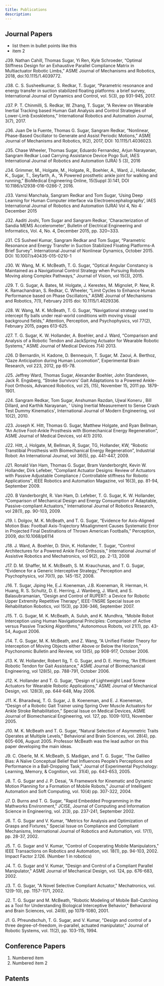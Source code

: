 ```yaml
---
title: Publications
description: 
---
```


## Journal Papers

* list them in bullet points like this
* item 2


J39. Nathan Cahill, Thomas Sugar, Yi Ren, Kyle Schroeder, “Optimal Stiffness Design for an Exhaustive Parallel Compliance Matrix in Multiactuator Robotic Limbs,”  ASME Journal of Mechanisms and Robotics, 2018, doi:10.1115/1.4039772.

J38. C. S. Susheelkumar, S. Redkar, T. Sugar, “Parametric resonance and energy transfer in suction stabilized floating platforms: a brief survey, International Journal of Dynamics and Control, vol. 5(3), pp 931-945, 2017.

J37. P. T. Chinmilli, S. Redkar, W. Zhang, T. Sugar, “A Review on Wearable Inertial Tracking based Human Gait Analysis and Control Strategies of Lower-Limb Exoskletons,” International Robotics and Automation Journal, 3(7), 2017.

J36. Juan De la Fuente, Thomas G. Sugar, Sangram Redkar, “Nonlinear, Phase-Based Oscillator to Generate and Assist Periodic Motions,” ASME Journal of Mechanisms and Robotics, 9(2), 2017, DOI: 10.1115/1.4036023.

J35. Chase Wheeler, Thomas Sugar, Eduardo Fernandez, Arjun Narayanan, Sangram Redkar Load Carrying Assistance Device Pogo Suit, IAES International Journal of Robotics and Automation (IJRA) 5 (3), 2016

J34. Grimmer, M., Holgate, M., Holgate, R., Boehler, A., Ward, J., Hollander, K., Sugar, T., Seyfarth, A., “A Powered prosthetic ankle joint for walking and running,” BioMedical Engineering Online, 15(Suppl 3):141, DOI 10.1186/s12938-016-0286-7, 2016.
 
J33. Vamsi Manchala, Sangram Redkar and Tom Sugar, ‘Using Deep Learning for Human Computer interface via Electroencephalography’, IAES International Journal of Robotics and Automation (IJRA) Vol 4, No 4: December 2015

J32. Aaditi Joshi, Tom Sugar and Sangram Redkar, ‘Characterization of Sandia MEMS Accelerometer’, Bulletin of Electrical Engineering and Informatics, Vol. 4, No. 4, December 2015, pp. 320~333.

J31. CS Susheel Kumar, Sangram Redkar and Tom Sugar, “Parametric Resonance and Energy Transfer in Suction Stabilized Floating Platforms-A Brief Survey". International Journal of Nonlinear Dynamics, October 2015. DOI: 10.1007/s40435-015-0210-1
 
J30. W. Wang, M. K. McBeath, T. G. Sugar, “Optical Angular Constancy is Maintained as a Navigational Control Strategy when Pursuing Robots Moving along Complex Pathways,” Journal of Vision, vol 15(3), 2015.

J29. T. G. Sugar, A. Bates, M. Holgate, J. Kerestes, M. Mignolet, P. New, R. K. Ramachandran, S. Redkar, C. Wheeler, “Limit Cycles to Enhance Human Performance based on Phase Oscillators,” ASME Journal of Mechanisms and Robotics, 7(1), February 2015 doi: 10.1115/1.4029336.

J28. W. Wang, M. K. McBeath, T. G. Sugar, “Navigational strategy used to intercept fly balls under real-world conditions with moving visual background fields,” Attention, Perception, and Psychophysics, vol 77(2), February 2015, pages 613-625.

J27. T. G. Sugar, K. W. Hollander, A. Boehler, and J. Ward, “Comparison and Analysis of a Robotic Tendon and JackSpring Actuator for Wearable Robotic Systems,” ASME Journal of Medical Devices 7(4) 2013.

J26. D Bernardin, H. Kadone, D. Bennequin, T. Sugar, M. Zaoui, A. Berthoz, “Gaze Anticipation during Human Locomotion”, Experimental Brain Research, vol 223, 2012, pp 65-78.

J25. Jeffrey Ward, Thomas Sugar, Alexander Boehler, John Standeven, Jack R. Engsberg, “Stroke Survivors’ Gait Adaptations to a Powered Ankle-Foot Orthosis, Advanced Robotics, vol 25, (15), November 15, 2011 pp. 1879-1901.

J24. Sangram Redkar, Tom Sugar, Anshuman Razdan, Ujwal Koneru , Bill Dillard, and Karthik Narayanan, ' Using Inertial Measurement to Sense Crash Test Dummy Kinematics', International Journal of Modern Engineering, vol 10(2), 2010.

J23.  Joseph K. Hitt, Thomas G. Sugar, Matthew Holgate, and Ryan Bellman, “An Active Foot-Ankle Prosthesis with Biomechanical Energy Regeneration”, ASME Journal of Medical Devices, vol 4(1) 2010. 

J22. Hitt, J, Holgate, M, Bellman, R, Sugar, TG, Hollander, KW, “Robotic Transtibial Prosthesis with Biomechanical Energy Regeneration”, Industrial Robot: An International Journal, vol 36(5), pp. 441-447, 2009.

J21. Ronald Van Ham, Thomas G. Sugar, Bram Vanderborght, Kevin W. Hollander, Dirk Lefeber, “Compliant Actuator Designs: Review of Actuators with Passive Adjustable Compliance / Controllable stiffness for Robotic Applications”, IEEE Robotics and Automation Magazine, vol 16(3), pp. 81-94, September 2009.

J20. B Vanderborght, R. Van Ham, D. Lefeber, T. G. Sugar, K. W. Hollander, “Comparison of Mechanical Design and Energy Consumption of Adaptable, Passive-compliant Actuators,” International Journal of Robotics Research, vol 28(1), pp. 90-103, 2009.

J19. I. Dolgov, M. K. McBeath, and T. G. Sugar, “Evidence for Axis-Aligned Motion Bias: Football Axis-Trajectory Misalignment Causes Systematic Error in Projected Final Destinations of Thrown American Footballs,” Perception, 2009, doi:10.1068/p6114

J18. J. Ward, A. Boehler, D. Shin, K. Hollander, T. Sugar, “Control Architectures for a Powered Ankle Foot Orthsosis,” International Journal of Assistive Robotics and Mechatronics, vol 9(2), pp. 2-13, 2008

J17. D. M. Shaffer, M. K. McBeath, S. M. Krauchunas, and T. G. Sugar, “Evidence for a Generic Interceptive Strategy,” Perception and Psychophysics, vol 70(1), pp. 145-157, 2008. 

J16. T. Sugar, Jiping He, E.J. Koeneman, J.B. Koeneman, R. Herman, H. Huang, R. S. Schultz, D. E. Herring, J. Wanberg, J. Ward, and S. Balasubramanian, “Design and Control of RUPERT: a Device for Robotic Upper Extremity Repetitive Therapy”, IEEE-TNSRE Special Issue on Rehabilitation Robotics, vol 15(3), pp 336-346, September 2007.

J15. T. G. Sugar, M. K. McBeath, A. Suluh, and K. Mundhra, "Mobile Robot Interception using Human Navigational Principles: Comparison of Active versus Passive Tracking Algorithms," Autonomous Robots, vol 21(1), pp. 43-54, August 2006.  

J14. T. G. Sugar, M. K. McBeath, and Z. Wang, “A Unified Fielder Theory for Interception of Moving Objects either Above or Below the Horizon,” Psychonomic Bulletin and Review, vol 13(5), pp 908-917, October 2006. 

J13. K. W. Hollander, Robert Ilg, T. G. Sugar, and D. E. Herring, “An Efficient Robotic Tendon for Gait Assistance,” ASME Journal of Biomechanical Engineering, vol 128(5), pp. 788-791, October 2006.

J12. K. Hollander and T. G. Sugar, “Design of Lightweight Lead Screw Actuators for Wearable Robotic Applications,” ASME Journal of Mechanical Design, vol. 128(3), pp. 644-648, May 2006. 

J11. K. Bharadwaj, T. G. Sugar, J. B. Koeneman, and E. J. Koeneman, “Design of a Robotic Gait Trainer using Spring Over Muscle Actuators for Ankle Stroke Rehabilitation,” Special Issue on Medical Devices, ASME Journal of Biomechanical Engineering, vol. 127, pp. 1009-1013, November 2005. 

J10. M. K. McBeath and T. G. Sugar, “Natural Selection of Asymmetric Traits Operates at Multiple Levels,” Behavioral and Brain Sciences, vol. 28(4), pp. 605-606, August 2005. 
Professor McBeath was the lead author on this paper developing the main ideas.

J9. C. Oberle, M. K. McBeath, S. Madigan, and T. G. Sugar, "The Galileo Bias: A Naïve Conceptual Belief that Influences People’s Perceptions and Performance in a Ball-Dropping Task," Journal of Experimental Psychology: Learning, Memory, & Cognition, vol. 31(4), pp. 643-653, 2005.

J8. T. G. Sugar and J. P. Desai, "A Framework for Kinematic and Dynamic Motion Planning for a Formation of Mobile Robots," Journal of Intelligent Automation and Soft Computing, vol. 10(4) pp. 307-322, 2004. 

J7. D. Burns and T. G. Sugar, "Rapid Embedded Programming in the Mathworks Environment," JCISE, Journal of Computing and Information Science in Engineering, vol. 2(3), pp. 237-241, September 2002.

J6. T. G. Sugar and V. Kumar, "Metrics for Analysis and Optimization of Grasps and Fixtures," Special Issue on Compliance and Compliant Mechanisms, International Journal of Robotics and Automation, vol. 17(1), pp. 28-37, 2002.

J5. T. G. Sugar and V. Kumar, "Control of Cooperating Mobile Manipulators," IEEE Transactions on Robotics and Automation, vol. 18(1), pp. 94-103, 2002. Impact Factor 2.126. (Number 1 in robotics)

J4. T. G. Sugar and V. Kumar, "Design and Control of a Compliant Parallel Manipulator," ASME Journal of Mechanical Design, vol. 124, pp. 676-683, 2002. 

J3. T. G. Sugar, "A Novel Selective Compliant Actuator," Mechatronics, vol. 12(9-10), pp. 1157-1171, 2002.

J2. T. G. Sugar and M. McBeath, "Robotic Modeling of Mobile Ball-Catching as a Tool for Understanding Biological Interceptive Behavior," Behavioral and Brain Sciences, vol. 24(6), pp 1078-1080, 2001.

J1. G. Pfreundschuh, T. G. Sugar, and V. Kumar, "Design and control of a three degree-of-freedom, in-parallel, actuated manipulator," Journal of Robotic Systems, vol. 11(2), pp. 103-115, 1994.


## Conference Papers

1. Numbered item
1. Numbered item 2

## Patents

